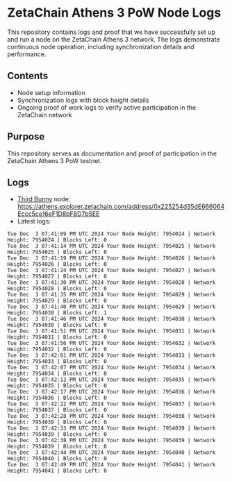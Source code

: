 # ZetaChain Athens 3 PoW Node Logs
This repository contains logs and proof that we have successfully set up and run a node on the ZetaChain Athens 3 network. The logs demonstrate continuous node operation, including synchronization details and performance.

## Contents
- Node setup information
- Synchronization logs with block height details
- Ongoing proof of work logs to verify active participation in the ZetaChain network

## Purpose
This repository serves as documentation and proof of participation in the ZetaChain Athens 3 PoW testnet.

## Logs

- [Third Bunny](https://thirdbunny.xyz/) node: https://athens.explorer.zetachain.com/address/0x225254d35dE666064Eccc5ce16eF1D8bF8D7b5EE
- Latest logs:
```
Tue Dec  3 07:41:09 PM UTC 2024 Your Node Height: 7954024 | Network Height: 7954024 | Blocks Left: 0
Tue Dec  3 07:41:14 PM UTC 2024 Your Node Height: 7954025 | Network Height: 7954025 | Blocks Left: 0
Tue Dec  3 07:41:19 PM UTC 2024 Your Node Height: 7954026 | Network Height: 7954026 | Blocks Left: 0
Tue Dec  3 07:41:24 PM UTC 2024 Your Node Height: 7954027 | Network Height: 7954027 | Blocks Left: 0
Tue Dec  3 07:41:30 PM UTC 2024 Your Node Height: 7954028 | Network Height: 7954028 | Blocks Left: 0
Tue Dec  3 07:41:35 PM UTC 2024 Your Node Height: 7954029 | Network Height: 7954029 | Blocks Left: 0
Tue Dec  3 07:41:40 PM UTC 2024 Your Node Height: 7954029 | Network Height: 7954030 | Blocks Left: 1
Tue Dec  3 07:41:46 PM UTC 2024 Your Node Height: 7954030 | Network Height: 7954030 | Blocks Left: 0
Tue Dec  3 07:41:51 PM UTC 2024 Your Node Height: 7954031 | Network Height: 7954031 | Blocks Left: 0
Tue Dec  3 07:41:56 PM UTC 2024 Your Node Height: 7954032 | Network Height: 7954032 | Blocks Left: 0
Tue Dec  3 07:42:01 PM UTC 2024 Your Node Height: 7954033 | Network Height: 7954033 | Blocks Left: 0
Tue Dec  3 07:42:07 PM UTC 2024 Your Node Height: 7954034 | Network Height: 7954034 | Blocks Left: 0
Tue Dec  3 07:42:12 PM UTC 2024 Your Node Height: 7954035 | Network Height: 7954035 | Blocks Left: 0
Tue Dec  3 07:42:17 PM UTC 2024 Your Node Height: 7954036 | Network Height: 7954036 | Blocks Left: 0
Tue Dec  3 07:42:22 PM UTC 2024 Your Node Height: 7954037 | Network Height: 7954037 | Blocks Left: 0
Tue Dec  3 07:42:28 PM UTC 2024 Your Node Height: 7954038 | Network Height: 7954038 | Blocks Left: 0
Tue Dec  3 07:42:33 PM UTC 2024 Your Node Height: 7954039 | Network Height: 7954039 | Blocks Left: 0
Tue Dec  3 07:42:38 PM UTC 2024 Your Node Height: 7954039 | Network Height: 7954039 | Blocks Left: 0
Tue Dec  3 07:42:44 PM UTC 2024 Your Node Height: 7954040 | Network Height: 7954040 | Blocks Left: 0
Tue Dec  3 07:42:49 PM UTC 2024 Your Node Height: 7954041 | Network Height: 7954041 | Blocks Left: 0
```
